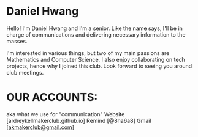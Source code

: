 # Daniel Hwang
Hello! I'm Daniel Hwang and I'm a senior. 
Like the name says, I'll be in charge of communications and delivering necessary information to the masses.

I'm interested in various things, but two of my main passions are Mathematics and Computer Science. 
I also enjoy collaborating on tech projects, hence why I joined this club. 
Look forward to seeing you around club meetings.

# OUR ACCOUNTS:
aka what we use for "communication"
Website [ardreykellmakerclub.github.io]
Remind [@8ha6a8]
Gmail [akmakerclub@gmail.com]
